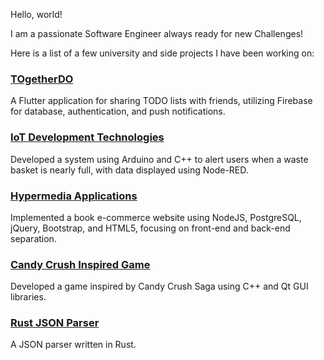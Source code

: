 Hello, world! 

I am a passionate Software Engineer always ready for new Challenges!

Here is a list of a few university and side projects I have been working on:

### [TOgetherDO](https://github.com/malta895/TOgetherDO)
A Flutter application for sharing TODO lists with friends, utilizing Firebase for database, authentication, and push notifications.

### [IoT Development Technologies](https://github.com/malta895/iot-uma-project)
Developed a system using Arduino and C++ to alert users when a waste basket is nearly full, with data displayed using Node-RED.

### [Hypermedia Applications](https://github.com/malta895/hypermedia-project)
Implemented a book e-commerce website using NodeJS, PostgreSQL, jQuery, Bootstrap, and HTML5, focusing on front-end and back-end separation.

### [Candy Crush Inspired Game](https://github.com/malta895/CandyCrushMalta)
Developed a game inspired by Candy Crush Saga using C++ and Qt GUI libraries.

### [Rust JSON Parser](https://github.com/malta895/rust-json-parser)
A JSON parser written in Rust.
